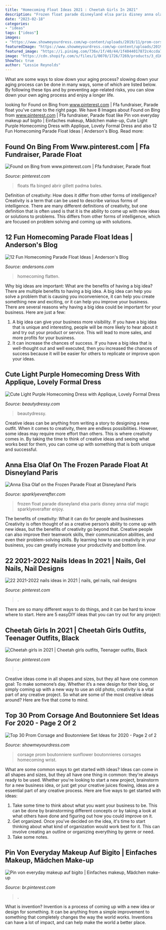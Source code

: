 ```yaml
---
title: "Homecoming Float Ideas 2021 : Cheetah Girls In 2021"
description: "Frozen float parade disneyland elsa paris disney anna olaf magic sparklyeverafter enjoy"
date: "2023-02-18"
categories:
- "ideas"
tags: ["ideas"]
images:
- "https://www.showmeyourdress.com/wp-content/uploads/2019/11/prom-corsage-and-boutonniere-set-ideas-25.jpg"
featuredImage: "https://www.showmeyourdress.com/wp-content/uploads/2019/11/prom-corsage-and-boutonniere-set-ideas-25.jpg"
featured_image: "https://i.pinimg.com/736x/1f/40/44/1f4044017872c4ccda7beee4e3ca650c.jpg"
image: "https://cdn.shopify.com/s/files/1/0070/1726/7269/products/3_d168636e-b813-45fd1_1024x1024@2x.jpg?v=1552371387"
ShowToc: true
author: "Lessie Reynolds"
---
```



What are some ways to slow down your aging process?
slowing down your aging process can be done in many ways, some of which are listed below. By following these tips and by preventing age-related risks, you can slow down your own aging process and enjoy a longer life.

	

		
looking for Found on Bing from www.pinterest.com | Ffa fundraiser, Parade float you've came to the right page. We have 8 Images about Found on Bing from www.pinterest.com | Ffa fundraiser, Parade float like Pin von everyday makeup auf bigito | Einfaches makeup, Mädchen make-up, Cute Light Purple Homecoming Dress with Applique, Lovely Formal Dress and also 12 Fun Homecoming Parade Float Ideas | Anderson&#039;s Blog. Read more:
		
    
## Found On Bing From Www.pinterest.com | Ffa Fundraiser, Parade Float

<img loading=lazy src="https://i.pinimg.com/736x/40/ae/db/40aedb70444255343114ab0f0b2fe65c.jpg" onerror="this.onerror=null;this.src='https://tse2.mm.bing.net/th?id=OIP.5qSPL_76Gh81ZPRDSted4QHaE7&amp;pid=15.1';" alt="Found on Bing from www.pinterest.com | Ffa fundraiser, Parade float">

_Source: pinterest.com_

>floats ffa binged abrir gillett padma bales. 

	

Definition of creativity: How does it differ from other forms of intelligence?
Creativity is a term that can be used to describe various forms of intelligence. There are many different definitions of creativity, but one definition that is often used is that it is the ability to come up with new ideas or solutions to problems. This differs from other forms of intelligence, which are focused on problem solving and coming up with solutions.

    
## 12 Fun Homecoming Parade Float Ideas | Anderson&#039;s Blog

<img loading=lazy src="https://www.andersons.com/blog/wp-content/uploads/2014/09/FlattenEm-300x254.jpg" onerror="this.onerror=null;this.src='https://tse2.mm.bing.net/th?id=OIP.04rSntEyn-flt0caL25c3AAAAA&amp;pid=15.1';" alt="12 Fun Homecoming Parade Float Ideas | Anderson&#039;s Blog">

_Source: andersons.com_

>homecoming flatten. 

	

Why big ideas are important: What are the benefits of having a big idea?
There are multiple benefits to having a big idea. A big idea can help you solve a problem that is causing you inconvenience, it can help you create something new and exciting, or it can help you improve your business. There are several reasons why having a big idea could be important for your business. Here are just a few: 
1) A big idea can give your business more visibility. If you have a big idea that is unique and interesting, people will be more likely to hear about it and try out your product or service. This will lead to more sales, and more profits for your business. 
2) It can increase the chances of success. If you have a big idea that is well-thought out and well executed, then you increased the chances of success because it will be easier for others to replicate or improve upon your ideas.

    
## Cute Light Purple Homecoming Dress With Applique, Lovely Formal Dress

<img loading=lazy src="https://cdn.shopify.com/s/files/1/0070/1726/7269/products/3_d168636e-b813-45fd1_1024x1024@2x.jpg?v=1552371387" onerror="this.onerror=null;this.src='https://tse4.mm.bing.net/th?id=OIP.ybO-bpBZz-3mozGQ05CPcwHaJ9&amp;pid=15.1';" alt="Cute Light Purple Homecoming Dress with Applique, Lovely Formal Dress">

_Source: beautydressy.com_

>beautydressy. 

	

Creative ideas can be anything from writing a story to designing a new outfit. When it comes to creativity, there are endless possibilities. However, some ideas may require more effort than others. This is where creativity comes in. By taking the time to think of creative ideas and seeing what works best for them, you can come up with something that is both unique and successful.

    
## Anna Elsa Olaf On The Frozen Parade Float At Disneyland Paris

<img loading=lazy src="https://sparklyeverafter.com/wp-content/uploads/2014/02/20140226-194507.jpg" onerror="this.onerror=null;this.src='https://tse1.mm.bing.net/th?id=OIP.PcNfQ56ajn0PMLc-bOnp-wHaJ4&amp;pid=15.1';" alt="Anna Elsa Olaf on the Frozen Parade Float at Disneyland Paris">

_Source: sparklyeverafter.com_

>frozen float parade disneyland elsa paris disney anna olaf magic sparklyeverafter enjoy. 

	

The benefits of creativity: What it can do for people and businesses
Creativity is often thought of as a creative person’s ability to come up with new ideas, but the benefits of creativity go beyond that. Creative people can also improve their teamwork skills, their communication abilities, and even their problem-solving skills. By learning how to use creativity in your business, you can greatly increase your productivity and bottom line.

    
## 22 2021-2022 Nails Ideas In 2021 | Nails, Gel Nails, Nail Designs

<img loading=lazy src="https://i.pinimg.com/474x/77/ce/9f/77ce9f5fc84af42fc6c091636d6660c7.jpg" onerror="this.onerror=null;this.src='https://tse3.mm.bing.net/th?id=OIP.OOcgjdXHT9zmM1PR7y2JIwAAAA&amp;pid=15.1';" alt="22 2021-2022 nails ideas in 2021 | nails, gel nails, nail designs">

_Source: pinterest.com_

>. 

	

There are so many different ways to do things, and it can be hard to know where to start. Here are 5 easyDIY ideas that you can try out for any project: 

    
## Cheetah Girls In 2021 | Cheetah Girls Outfits, Teenager Outfits, Black

<img loading=lazy src="https://i.pinimg.com/736x/1f/40/44/1f4044017872c4ccda7beee4e3ca650c.jpg" onerror="this.onerror=null;this.src='https://tse4.mm.bing.net/th?id=OIP.NDpMocTAbbiQ0inshMz-NgHaJ3&amp;pid=15.1';" alt="Cheetah girls in 2021 | Cheetah girls outfits, Teenager outfits, Black">

_Source: pinterest.com_

>. 

	

Creative ideas come in all shapes and sizes, but they all have one common goal: To make someone’s day. Whether it’s a new design for their blog, or simply coming up with a new way to use an old photo, creativity is a vital part of any creative project. So what are some of the most creative ideas around? Here are five that come to mind.

    
## Top 30 Prom Corsage And Boutonniere Set Ideas For 2020 - Page 2 Of 2

<img loading=lazy src="https://www.showmeyourdress.com/wp-content/uploads/2019/11/prom-corsage-and-boutonniere-set-ideas-25.jpg" onerror="this.onerror=null;this.src='https://tse1.mm.bing.net/th?id=OIP.0AIjKctfYWOABcwRg62VyQHaNO&amp;pid=15.1';" alt="Top 30 Prom Corsage and Boutonniere Set Ideas for 2020 - Page 2 of 2">

_Source: showmeyourdress.com_

>corsage prom boutonniere sunflower boutonnieres corsages homecoming wrist. 

	

What are some common ways to get started with ideas?
Ideas can come in all shapes and sizes, but they all have one thing in common: they're always ready to be used. Whether you're looking to start a new project, brainstorm for a new business idea, or just get your creative juices flowing, ideas are a essential part of any creative process. Here are five ways to get started with ideas: 
1. Take some time to think about what you want your business to be. This can be done by brainstorming different concepts or by taking a look at what others have done and figuring out how you could improve on it. 
2. Get organized. Once you've decided on the idea, it's time to start thinking about what kind of organization would work best for it. This can involve creating an outline or organizing everything by genre or need. 
3. Take some notes.

    
## Pin Von Everyday Makeup Auf Bigito | Einfaches Makeup, Mädchen Make-up

<img loading=lazy src="https://i.pinimg.com/736x/63/43/2e/63432e042f1fb892f8028e1b40ff09d5.jpg" onerror="this.onerror=null;this.src='https://tse1.mm.bing.net/th?id=OIP.1Jn6Y-DESTqAHTLFLd7fvgHaHD&amp;pid=15.1';" alt="Pin von everyday makeup auf bigito | Einfaches makeup, Mädchen make-up">

_Source: br.pinterest.com_

>. 

	

What is invention?
Invention is a process of coming up with a new idea or design for something. It can be anything from a simple improvement to something that completely changes the way the world works. Inventions can have a lot of impact, and can help make the world a better place.

